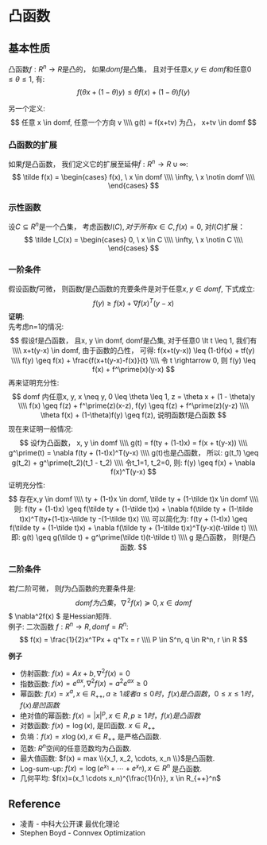 # 凸函数

## 基本性质
凸函数$f: R^n \rightarrow R$是凸的， 如果$domf$是凸集， 且对于任意$x, y \in domf$和任意$0 \leq \theta \leq 1$, 有:
$$
f(\theta x + (1-\theta)y) \leq \theta f(x) + (1 - \theta)f(y)
$$

另一个定义:
$$
任意 x \in domf, 任意一个方向 v \\\\
g(t) = f(x+tv) 为凸， x+tv \in domf
$$

### 凸函数的扩展
如果$f$是凸函数， 我们定义它的扩展至延伸$\tilde f : R^n \rightarrow R \cup \infty$:  
$$
\tilde f(x) = \begin{cases}
f(x), \  x \in domf \\\\
\infty, \  x \notin domf \\\\
\end{cases}
$$

### 示性函数
设$C \subseteq R^n$是一个凸集， 考虑函数$I(C), 对于所有x \in C, f(x) = 0$, 对$I(C)$扩展：
$$
\tilde I_C(x) = \begin{cases}
0, \  x \in C \\\\
\infty, \  x \notin C \\\\
\end{cases}
$$

### 一阶条件
假设函数$f$可微， 则函数$f$是凸函数的充要条件是对于任意$x, y \in domf$, 下式成立:
$$
f(y) \geq f(x) + \nabla f(x)^T(y-x)
$$
**证明**:  
先考虑n=1的情况:
$$
假设f是凸函数， 且x, y \in domf, domf是凸集, 对于任意0 \lt t \leq 1, 我们有 \\\\
x+t(y-x) \in domf, 由于函数的凸性， 可得: f(x+t(y-x)) \leq (1-t)f(x) + tf(y) \\\\
f(y) \geq f(x) + \frac{f(x+t(y-x)-f(x)}{t} \\\\
令 t \rightarrow 0, 则 f(y) \leq f(x) + f^\prime(x)(y-x)
$$
再来证明充分性:
$$
domf 内任意x, y, x \neq y, 0 \leq \theta \leq 1, z = \theta x + (1 - \theta)y \\\\
f(x) \geq f(z) + f^\prime(z)(x-z),  f(y) \geq f(z) + f^\prime(z)(y-z) \\\\
\theta f(x) + (1-\theta)f(y) \geq f(z), 说明函数f是凸函数
$$
现在来证明一般情况:
$$
设f为凸函数， x, y \in domf \\\\
g(t) = f(ty + (1-t)x) = f(x + t(y-x)) \\\\
g^\prime(t) = \nabla f(ty + (1-t)x)^T(y-x) \\\\
g(t)也是凸函数， 所以: g(t_1) \geq g(t_2) + g^\prime(t_2)(t_1 - t_2) \\\\
令t_1=1, t_2=0, 则: f(y) \geq f(x) + \nabla f(x)^T(y-x)
$$
证明充分性:
$$
存在x,y \in domf \\\\
ty + (1-t)x \in domf, \tilde ty + (1-\tilde t)x \in domf \\\\
则: f(ty + (1-t)x) \geq f(\tilde ty + (1-\tilde t)x) + \nabla f(\tilde ty + (1-\tilde t)x)^T(ty+(1-t)x-\tilde ty -(1-\tilde t)x) \\\\
可以简化为: f(ty + (1-t)x) \geq f(\tilde ty + (1-\tilde t)x) + \nabla f(\tilde ty + (1-\tilde t)x)^T(y-x)(t-\tilde t) \\\\
即: g(t) \geq g(\tilde t) + g^\prime(\tilde t)(t-\tilde t) \\\\
g 是凸函数， 则f是凸函数.
$$

### 二阶条件
若$f$二阶可微， 则$f$为凸函数的充要条件是:
$$
domf 为凸集， \nabla^2f(x) \succeq 0, x \in domf
$$
$ \nabla^2f(x) $ 是Hessian矩阵.  
例子: 二次函数 $f:R^n \rightarrow R, domf = R^n$:
$$
f(x) = \frac{1}{2}x^TPx + q^Tx = r \\\\
P \in S^n,  q \in R^n, r \in R
$$

**例子**  
* 仿射函数: $f(x) = Ax + b, \nabla^2f(x) = 0$  
* 指数函数: $f(x) = e^{ax}, \nabla^2f(x) = a^2e^{ax} \geq 0$  
* 幂函数: $f(x) = x^a, x \in R_{++}, a \geq 1 或者 a \leq 0时， f(x)是凸函数， 0 \leq x \leq 1时， f(x)是凹函数$  
* 绝对值的幂函数: $f(x) = \vert x \vert^p, x \in R, p \geq 1时， f(x)是凸函数$  
* 对数函数: $f(x) = \log(x)$, 是凹函数. $x \in R_{++}$  
* 负墒：$f(x) = x\log(x), x \in R_{++}$ 是严格凸函数.  
* 范数: $R^n$空间的任意范数均为凸函数.  
* 最大值函数: $f(x) = max \\{x_1, x_2, \cdots, x_n \\}$是凸函数.
* Log-sum-up: $f(x) = \log (e^{x_1} + \cdots + e^{x_n}), x \in R^n$ 是凸函数.
* 几何平均: $f(x)=(x_1 \cdots x_n)^{\frac{1}{n}}, x \in R_{++}^n$

## Reference
* 凌青 - 中科大公开课 最优化理论
* Stephen Boyd - Connvex Optimization
